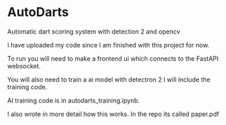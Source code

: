 # AutoDarts
Automatic dart scoring system with detection 2 and opencv

I have uploaded my code since I am finished with this project for now.

To run you will need to make a frontend ui which connects to the FastAPI websocket.

You will also need to train a ai model with detectron 2 I will include the training code.

AI training code is in autodarts_training.ipynb. 

I also wrote in more detail how this works. In the repo its called paper.pdf
